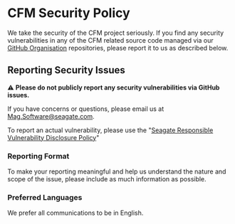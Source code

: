 # CFM Security Policy

We take the security of the CFM project seriously. If you find any security vulnerabilities in any of the CFM related source code managed via our [GitHub Organisation](https://github.com/Seagate) repositories, please report it to us as described below.

## Reporting Security Issues

:warning: **Please do not publicly report any security vulnerabilities via GitHub issues.**

If you have concerns or questions, please email us at [Mag.Software@seagate.com](mailto:Mag.Software@seagate.com).

To report an actual vulnerability, please use the "[Seagate Responsible Vulnerability Disclosure Policy](https://www.seagate.com/legal-privacy/responsible-vulnerability-disclosure-policy/)"

### Reporting Format

To make your reporting meaningful and help us understand the nature and scope of the issue, please include as much information as possible.

### Preferred Languages

We prefer all communications to be in English.
